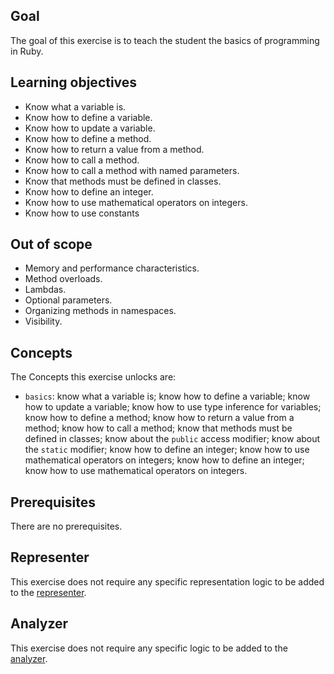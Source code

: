 ## Goal

The goal of this exercise is to teach the student the basics of programming in Ruby.

## Learning objectives

- Know what a variable is.
- Know how to define a variable.
- Know how to update a variable.
- Know how to define a method.
- Know how to return a value from a method.
- Know how to call a method.
- Know how to call a method with named parameters.
- Know that methods must be defined in classes.
- Know how to define an integer.
- Know how to use mathematical operators on integers.
- Know how to use constants

## Out of scope

- Memory and performance characteristics.
- Method overloads.
- Lambdas.
- Optional parameters.
- Organizing methods in namespaces.
- Visibility.

## Concepts

The Concepts this exercise unlocks are:

- `basics`: know what a variable is; know how to define a variable; know how to update a variable; know how to use type inference for variables; know how to define a method; know how to return a value from a method; know how to call a method; know that methods must be defined in classes; know about the `public` access modifier; know about the `static` modifier; know how to define an integer; know how to use mathematical operators on integers; know how to define an integer; know how to use mathematical operators on integers.

## Prerequisites

There are no prerequisites.

## Representer

This exercise does not require any specific representation logic to be added to the [representer][representer].

## Analyzer

This exercise does not require any specific logic to be added to the [analyzer][analyzer].

[analyzer]: https://github.com/exercism/ruby-analyzer
[representer]: https://github.com/exercism/ruby-representer
